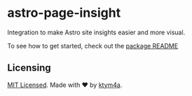 # astro-page-insight

Integration to make Astro site insights easier and more visual.

To see how to get started, check out the [package README](./package/README.md)

## Licensing

[MIT Licensed](./LICENSE). Made with ❤️ by [ktym4a](https://github.com/ktym4a).
